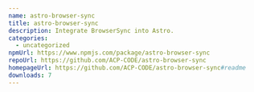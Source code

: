 ```yaml
---
name: astro-browser-sync
title: astro-browser-sync
description: Integrate BrowserSync into Astro.
categories:
  - uncategorized
npmUrl: https://www.npmjs.com/package/astro-browser-sync
repoUrl: https://github.com/ACP-CODE/astro-browser-sync
homepageUrl: https://github.com/ACP-CODE/astro-browser-sync#readme
downloads: 7
---
```

